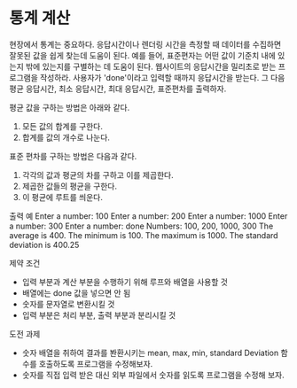 통계 계산
===

현장에서 통계는 중요하다. 응답시간이나 렌더링 시간을 측정할 때 데이터를 수집하면
잘못된 값을 쉽게 찾는데 도움이 된다. 예를 들어, 표준편자는 어떤 값이 기준치 내에
있는지 밖에 있는지를 구별하는 데 도움이 된다.
  웹사이트의 응답시간을 밀리초로 받는 프로그램을 작성하라. 사용자가 'done'이라고
입력할 때까지 응답시간을 받는다.
  그 다음 평균 응답시간, 최소 응답시간, 최대 응답시간, 표준편차를 출력하자.

  평균 값을 구하는 방법은 아래와 같다.

1. 모든 값의 합계를 구한다.
2. 합계를 값의 개수로 나눈다.

  표준 편차를 구하는 방법은 다음과 같다.

1. 각각의 값과 평균의 차를 구하고 이를 제곱한다.
2. 제곱한 값들의 평균을 구한다.
3. 이 평균에 루트를 씌운다.

출력 예
Enter a number: 100
Enter a number: 200
Enter a number: 1000
Enter a number: 300
Enter a number: done
Numbers: 100, 200, 1000, 300
The average is 400.
The minimum is 100.
The maximum is 1000.
The standard deviation is 400.25

제약 조건
* 입력 부분과 계산 부분을 수행하기 위해 루프와 배열을 사용할 것
* 배열에는 done 값을 넣으면 안 됨
* 숫자를 문자열로 변환시킬 것
* 입력 부분은 처리 부분, 출력 부분과 분리시킬 것

도전 과제
* 숫자 배열을 취하여 결과를 봔환시키는 mean, max, min, standard Deviation 함수를
  호출하도록 프로그램을 수정해보자.
* 숫자를 직접 입력 받은 대신 외부 파일에서 숫자를 읽도록 프로그램을 수정해 보자.
